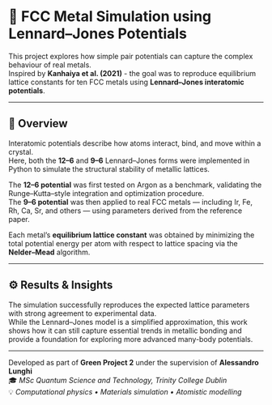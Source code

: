 # 🌌 FCC Metal Simulation using Lennard–Jones Potentials

This project explores how simple pair potentials can capture the complex behaviour of real metals.  
Inspired by **Kanhaiya et al. (2021)** - the goal was to reproduce equilibrium lattice constants for ten FCC metals using **Lennard–Jones interatomic potentials**.

---

## 🔬 Overview

Interatomic potentials describe how atoms interact, bind, and move within a crystal.  
Here, both the **12–6** and **9–6** Lennard–Jones forms were implemented in Python to simulate the structural stability of metallic lattices.

The **12–6 potential** was first tested on Argon as a benchmark, validating the Runge–Kutta–style integration and optimization procedure.  
The **9–6 potential** was then applied to real FCC metals — including Ir, Fe, Rh, Ca, Sr, and others — using parameters derived from the reference paper.

Each metal’s **equilibrium lattice constant** was obtained by minimizing the total potential energy per atom with respect to lattice spacing via the **Nelder–Mead** algorithm.

---

## ⚙️ Results & Insights

The simulation successfully reproduces the expected lattice parameters with strong agreement to experimental data.  
While the Lennard–Jones model is a simplified approximation, this work shows how it can still capture essential trends in metallic bonding and provide a foundation for exploring more advanced many-body potentials.

---

Developed as part of **Green Project 2** under the supervision of **Alessandro Lunghi**  
🎓 *MSc Quantum Science and Technology, Trinity College Dublin*  
💡 *Computational physics • Materials simulation • Atomistic modelling*
